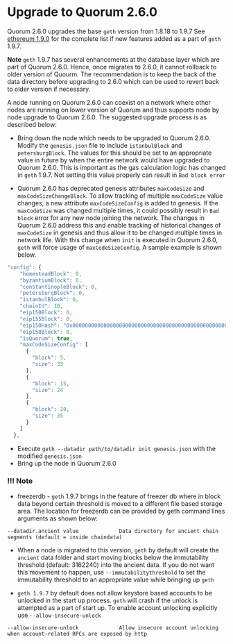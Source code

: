 # Upgrade to Quorum 2.6.0
Quorum 2.6.0 upgrades the base `geth` version from 1.8.18 to 1.9.7 
See [ethereum 1.9.0](https://blog.ethereum.org/2019/07/10/geth-v1-9-0/) for the complete list if new features added as a part of `geth` 1.9.7. 

**Note**  `geth` 1.9.7 has several enhancements at the database layer which are part of Quorum 2.6.0. Hence, once migrates to 2.6.0, it cannot rollback to older version of Quourm. The recommendation is to keep the back of the data directory before upgrading to 2.6.0 which can be used to revert back to older version if necessary. 

A node running on Quorum 2.6.0 can coexist on a network where other nodes are running on lower version of Quorum and thus supports node by node upgrade to Quorum 2.6.0. The suggested upgrade process is as described below:

* Bring down the node which needs to be upgraded to Quorum 2.6.0. Modify the `genesis.json` file to include `istanbulBlock` and `petersburgBlock`. The values for this should be set to an appropriate value in future by when the entire network would have upgraded to Quorum 2.6.0. This is important as the gas calculation logic has changed in `geth` 1.9.7. Not setting this value properly can result in `Bad block error`

* Quorum 2.6.0 has deprecated genesis attributes `maxCodeSize` and `maxCodeSizeChangeBlock`. To allow tracking of multiple `maxCodeSize` value changes, a new attribute `maxCodeSizeConfig` is added to genesis. If the `maxCodeSize` was changed multiple times, it could possibly result in `Bad block` error for any new node joining the network. The changes in Quorum 2.6.0 address this and enable tracking of historical changes of `maxCodeSize` in genesis and thus allow it to be changed multiple times in network life. With this change when `init` is executed in Quorum 2.6.0, `geth` will force usage of `maxCodeSizeConfig`. A sample example is shown below. 

```javascript
"config": {
    "homesteadBlock": 0,
    "byzantiumBlock": 0,
    "constantinopleBlock": 0,
    "petersburgBlock": 0,
    "istanbulBlock": 0,
    "chainId": 10,
    "eip150Block": 0,
    "eip155Block": 0,
    "eip150Hash": "0x0000000000000000000000000000000000000000000000000000000000000000",
    "eip158Block": 0,
    "isQuorum": true,
    "maxCodeSizeConfig": [
      {
        "block": 5,
        "size": 35
      },
      {
        "block": 15,
        "size": 24
      },
      {
        "block": 20,
        "size": 35
      }
    ]
  },
```
* Execute `geth --datadir path/to/datadir init genesis.json` with the modified `genesis.json`
* Bring up the node in Quorum 2.6.0

### !!! Note
* freezerdb - `geth` 1.9.7 brings in the feature of freezer db where in block data beyond certain threshold is moved to a different file based storage area. The location for freezerdb can be provided by geth command lines arguments as shown below:
```
--datadir.ancient value             Data directory for ancient chain segments (default = inside chaindata)
```

* When a node is migrated to this version, `geth` by default will create the `ancient` data folder and start moving blocks below the immutability threshold (default: 3162240) into the ancient data. If you do not want this movement to happen, use `--immutabilitythreshold` to set the immutability threshold to an appropriate value while bringing up `geth`

* `geth 1.9.7` by default does not allow keystore based accounts to be unlocked in the start up process. `geth` will crash if the unlock is attempted as a part of start up. To enable account unlocking explicitly use `--allow-insecure-unlock`
```
--allow-insecure-unlock             Allow insecure account unlocking when account-related RPCs are exposed by http
```
